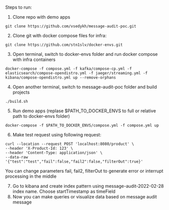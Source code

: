 Steps to run:
1. Clone repo with demo apps
```
git clone https://github.com/vsedykh/message-audit-poc.git
```
2. Clone git with docker compose files for infra:
```
git clone https://github.com/stn1slv/docker-envs.git
```
3. Open terminal, switch to docker-envs folder and run docker compose with infra containers
```
docker-compose -f compose.yml -f kafka/compose-cp.yml -f elasticsearch/compose-opendistro.yml -f jaeger/streaming.yml -f kibana/compose-opendistro.yml up --remove-orphans
```
4. Open another terminal, switch to message-audit-poc folder and build projects
```
./build.sh
```
5. Run demo apps (replase $PATH_TO_DOCKER_ENVS to full or relative path to docker-envs folder)
```
docker-compose -f $PATH_TO_DOCKER_ENVS/compose.yml -f compose.yml up
```
6. Make test request using following request:
```
curl --location --request POST 'localhost:8080/product' \
--header 'X-Product-Id: 123' \
--header 'Content-Type: application/json' \
--data-raw '{"test":"test","fail":false,"fail2":false,"filterOut":true}'
```
You can change parameters fail, fail2, filterOut to generate error or interrupt processing in the middle

7. Go to kibana and create index pattern using message-audit-2022-02-28 index name. Choose startTimestamp as timeField
8. Now you can make queries or visualize data based on message audit message